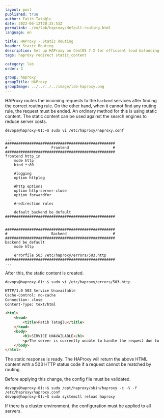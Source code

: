 ```yaml
---
layout: post
published: true
author: Fatih Tatoğlu
date: 2022-06-12T20:25:53Z
permalink: ./en/lab/haproxy/default-routing.html
language: en

title: HAProxy - Static Routing
header: Static Routing
description: Set up HAProxy on CentOS 7.X for efficient load balancing. Follow step-by-step instructions for preparation, installation, configuration, and security. Ensure a smooth deployment.
tags: haproxy redirect static_content

category: lab
order: 3

group: haproxy
groupTitle: HAProxy
groupImage: ../../../../image/lab-haproxy.png
---
```


HAProxy routes the incoming requests to the `backend` services after finding the correct routing rule. On the other hand, when it cannot find any routing rule, the request must be ended. An ordinary method for this is using static content. The static content can be used against the search engines to reduce server costs.

```shell
devops@haproxy-01:~$ sudo vi /etc/haproxy/haproxy.conf
```

```nestedtext
...
##################################################
#                    Frontend                    #
##################################################
frontend http_in
    mode http
    bind *:80

    #logging
    option httplog

    #http options
    option http-server-close
    option forwardfor

    #redirection rules

    default_backend be_default
##################################################


##################################################
#                    Backend                     #
##################################################
backend be_default
    mode http

    errorfile 503 /etc/haproxy/errors/503.http
##################################################
...
```

After this, the static content is created.

```shell
devops@haproxy-01:~$ sudo vi /etc/haproxy/errors/503.http
```

```html
HTTP/1.0 503 Service Unavailable
Cache-Control: no-cache
Connection: close
Content-Type: text/html

<html>
    <head>
        <title>Fatih Tatoğlu</title>
    </head>
    <body>
        <h1>SERVICE UNAVAILABLE</h1>
        <p>The server is currently unable to handle the request due to a temporary overload or scheduled maintenance, which will likely be alleviated after some delay.</p>
    </body>
</html>
```

The static response is ready. The HAProxy will return the above HTML content with a 503 HTTP status code if a request cannot be matched by routing.

Before applying this change, the config file must be validated.

```shell
devops@haproxy-01:~$ sudo /opt/haproxy/sbin/haproxy -c -V -f /etc/haproxy/haproxy.conf
devops@haproxy-01:~$ sudo systemctl reload haproxy
```

If there is a cluster environment, the configuration must be applied to all servers.
